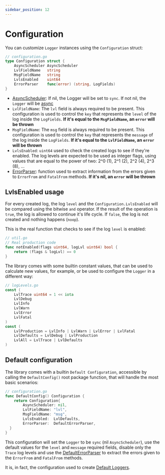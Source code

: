 ```yaml
---
sidebar_position: 12
---
```


# Configuration

You can customize `Logger` instances using the `Configuration` struct:

```go
// configuration.go
type Configuration struct {
	AsyncScheduler AsyncScheduler
	LvlFieldName   string
	MsgFieldName   string
	LvlsEnabled    uint64
	ErrorParser    func(error) (string, LogFields)
}
```

- [AsyncScheduler](async_logger.md#asyncscheduler): If nil, the Logger will be set to `sync`. If not nil, the `Logger` will be [async](async_logger.md)
- `LvlFieldName`: The `lvl` field is always required to be present. This configuration is used to control the `key` that represents the `level` of the log inside the `LogFields`. **If it's equal to the `MsgFieldName`, an `error` will be thrown**
- `MsgFieldName`: The `msg` field is always required to be present. This configuration is used to control the `key` that represents the `message` of the log inside the `LogFields`. **If it's equal to the `LvlFieldName`, an `error` will be thrown**
- `LvlsEnabled`: `uint64` used to check the created logs to see if they're enabled. The log levels are expected to be used as integer flags, using values that are equal to the power of two: 2^0 (1), 2^1 (2), 2^2 (4), 2^3 (8), ...
- [ErrorParser](log_levels.md#errorparser): function used to extract information from the errors given to `ErrorFrom` and `FatalFrom` methods. **If it's nil, an `error` will be thrown**

## LvlsEnabled usage

For every created log, the log `level` and the `Configuration.LvlsEnabled` will be compared using the bitwise `and` operator. If the result of the operation is `true`, the log is allowed to continue it's life cycle. If `false`, the log is not created and nothing happens (`noop`).

This is the real function that checks to see if the log `level` is enabled:

```go
// util.go
// Real production code
func notEnabled(flags uint64, logLvl uint64) bool {
	return (flags & logLvl) == 0
}
```

The library comes with some builtin constant values, that can be used to calculate new values, for example, or be used to configure the `Logger` in a different way:

```go
// logLevels.go
const (
	LvlTrace uint64 = 1 << iota
	LvlDebug
	LvlInfo
	LvlWarn
	LvlError
	LvlFatal
)
const (
	LvlProduction = LvlInfo | LvlWarn | LvlError | LvlFatal
	LvlDefaults = LvlDebug | LvlProduction
	LvlAll = LvlTrace | LvlDefaults
)
```

## Default configuration

The library comes with a builtin `Default Configuration`, accessible by calling the `DefaultConfig()` root package function, that will handle the most basic scenarios:

```go
// configuration.go
func DefaultConfig() Configuration {
	return Configuration{
		AsyncScheduler: nil,
		LvlFieldName: "lvl",
		MsgFieldName: "msg",
		LvlsEnabled:  LvlDefaults,
		ErrorParser:  DefaultErrorParser,
  }
}
```

This configuration will set the `Logger` to be `sync` (nil `AsyncScheduler`), use the default values for the `level` and `message` required fields, disable only the `Trace` log levels and use the [DefaultErrorParser](log_levels.md#default-errorparser) to extract the errors given to the `ErrorFrom` and `FatalFrom` methods.

It is, in fact, the configuration used to create [Default Loggers](logger_creation.md).
